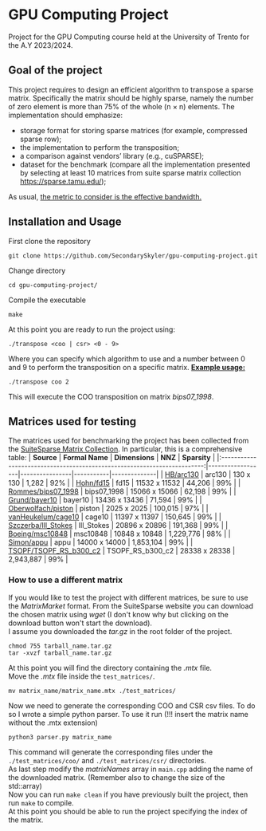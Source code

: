 # GPU Computing Project
Project for the GPU Computing course held at the University of Trento for the A.Y 2023/2024.

## Goal of the project
This project requires to design an efficient algorithm to transpose a sparse matrix. Specifically the
matrix should be highly sparse, namely the number of zero element is more than 75% of the whole
(n × n) elements. The implementation should emphasize:
- storage format for storing sparse matrices (for example, compressed sparse row);
- the implementation to perform the transposition;
- a comparison against vendors’ library (e.g., cuSPARSE);
- dataset for the benchmark (compare all the implementation presented by selecting at least 10
matrices from suite sparse matrix collection https://sparse.tamu.edu/);

As usual, <u>the metric to consider is the effective bandwidth.</u>

## Installation and Usage
First clone the repository
```
git clone https://github.com/SecondarySkyler/gpu-computing-project.git
```
Change directory
```
cd gpu-computing-project/
```
Compile the executable
```
make
```
At this point you are ready to run the project using:
```
./transpose <coo | csr> <0 - 9>
```
Where you can specify which algorithm to use and a number between 0 and 9 to perform the transposition on a specific matrix.
<u>__Example usage:__</u>
```
./transpose coo 2
```
This will execute the COO transposition on matrix *bips07_1998*.

## Matrices used for testing
The matrices used for benchmarking the project has been collected from the [SuiteSparse Matrix Collection](https://sparse.tamu.edu/).
In particular, this is a comprehensive table:
|                                **Source**                                | **Formal Name**  | **Dimensions** | **NNZ**   | **Sparsity** |
|:------------------------------------------------------------------------:|------------------|----------------|-----------|--------------|
| [HB/arc130](https://sparse.tamu.edu/HB/arc130)                           |      arc130      |    130 x 130   |   1,282   |      92%     |
| [Hohn/fd15](https://sparse.tamu.edu/Hohn/fd15)                           |       fd15       |  11532 x 11532 |   44,206  |      99%     |
| [Rommes/bips07_1998](https://sparse.tamu.edu/Rommes/bips07_1998)         |    bips07_1998   |  15066 x 15066 |   62,198  |      99%     |
| [Grund/bayer10](https://sparse.tamu.edu/Grund/bayer10)                   |      bayer10     |  13436 x 13436 |   71,594  |      99%     |
| [Oberwolfach/piston](https://sparse.tamu.edu/Oberwolfach/piston)         |      piston      |   2025 x 2025  |  100,015  |      97%     |
| [vanHeukelum/cage10](https://sparse.tamu.edu/vanHeukelum/cage10)         |      cage10      |  11397 x 11397 |  150,645  |      99%     |
| [Szczerba/Ill_Stokes](https://sparse.tamu.edu/Szczerba/Ill_Stokes)       |    Ill_Stokes    |  20896 x 20896 |  191,368  |      99%     |
| [Boeing/msc10848](https://sparse.tamu.edu/Boeing/msc10848)               |     msc10848     |  10848 x 10848 | 1,229,776 |      98%     |
| [Simon/appu](https://sparse.tamu.edu/Simon/appu)                         |       appu       |  14000 x 14000 | 1,853,104 |      99%     |
| [TSOPF/TSOPF_RS_b300_c2](https://sparse.tamu.edu/TSOPF/TSOPF_RS_b300_c2) | TSOPF_RS_b300_c2 |  28338 x 28338 | 2,943,887 |      99%     |
### How to use a different matrix
If you would like to test the project with different matrices, be sure to use the *MatrixMarket* format.
From the SuiteSparse website you can download the chosen matrix using *wget* (I don't know why but clicking on the download button won't start the download). <br />
I assume you downloaded the *tar.gz* in the root folder of the project. <br />
```
chmod 755 tarball_name.tar.gz
tar -xvzf tarball_name.tar.gz
```
At this point you will find the directory containing the *.mtx* file. <br />
Move the *.mtx* file inside the `test_matrices/`. 
```
mv matrix_name/matrix_name.mtx ./test_matrices/
```
Now we need to generate the corresponding COO and CSR csv files. To do so I wrote a simple python parser. To use it run (!!! insert the matrix name without the .mtx extension)
```
python3 parser.py matrix_name
```
This command will generate the corresponding files under the `./test_matrices/coo/` and `./test_matrices/csr/` directories. <br />
As last step modify the *matrixNames* array in `main.cpp` adding the name of the downloaded matrix. (Remember also to change the size of the std::array)  
Now you can run `make clean` if you have previously built the project, then run `make` to compile.  
At this point you should be able to run the project specifying the index of the matrix.